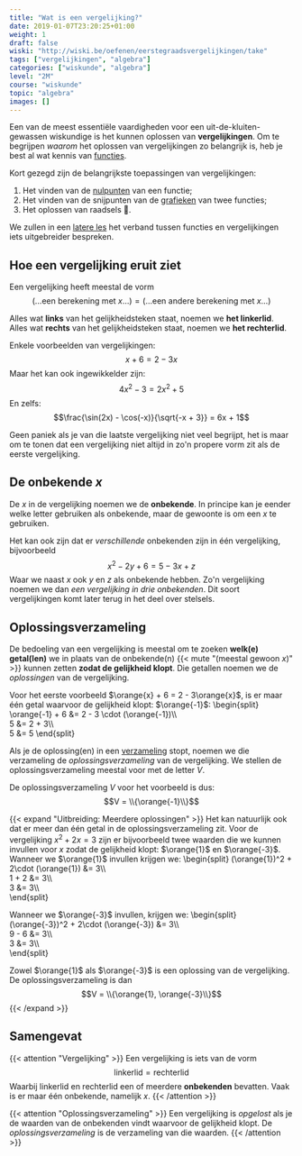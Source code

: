 ```yaml
---
title: "Wat is een vergelijking?"
date: 2019-01-07T23:20:25+01:00
weight: 1
draft: false
wiski: "http://wiski.be/oefenen/eerstegraadsvergelijkingen/take"
tags: ["vergelijkingen", "algebra"]
categories: ["wiskunde", "algebra"]
level: "2M"
course: "wiskunde"
topic: "algebra"
images: []
---
```

Een van de meest essentiële vaardigheden voor een uit-de-kluiten-gewassen wiskundige is het kunnen oplossen van **vergelijkingen**. Om te begrijpen *waarom* het oplossen van vergelijkingen zo belangrijk is, heb je best al wat kennis van [functies](../../functies/).

Kort gezegd zijn de belangrijkste toepassingen van vergelijkingen:

1. Het vinden van de [nulpunten](../../functies/nulpunten) van een functie;
2. Het vinden van de snijpunten van de [grafieken](../../functies/grafiek) van twee functies;
3. Het oplossen van raadsels 🧐.

We zullen in een [latere les](../functies) het verband tussen functies en vergelijkingen iets uitgebreider bespreken.

## Hoe een vergelijking eruit ziet
Een vergelijking heeft meestal de vorm
$$(\ldots \text{een berekening met }x \ldots) = (\ldots \text{een andere berekening met }x \ldots)$$

Alles wat **links** van het gelijkheidsteken staat, noemen we **het linkerlid**. Alles wat **rechts** van het gelijkheidsteken staat, noemen we **het rechterlid**.

Enkele voorbeelden van vergelijkingen:
$$x + 6 = 2 - 3x$$
Maar het kan ook ingewikkelder zijn:
$$4x^2 - 3 = 2x^2 + 5$$
En zelfs:
$$\frac{\sin(2x) - \cos(-x)}{\sqrt{-x + 3}} = 6x + 1$$

Geen paniek als je van die laatste vergelijking niet veel begrijpt, het is maar om te tonen dat een vergelijking niet altijd in zo'n propere vorm zit als de eerste vergelijking.

## De onbekende $x$
De $x$ in de vergelijking noemen we de **onbekende**. In principe kan je eender welke letter gebruiken als onbekende, maar de gewoonte is om een $x$ te gebruiken.

Het kan ook zijn dat er *verschillende* onbekenden zijn in één vergelijking, bijvoorbeeld
$$x^2 - 2y + 6 = 5 - 3x + z$$
Waar we naast $x$ ook $y$ en $z$ als onbekende hebben. Zo'n vergelijking noemen we dan *een vergelijking in drie onbekenden*. Dit soort vergelijkingen komt later terug in het deel over stelsels.

## Oplossingsverzameling
De bedoeling van een vergelijking is meestal om te zoeken **welk(e) getal(len)** we in plaats van de onbekende(n) {{< mute "(meestal gewoon $x$)" >}} kunnen zetten **zodat de gelijkheid klopt**. Die getallen noemen we de *oplossingen* van de vergelijking.

Voor het eerste voorbeeld $\orange{x} + 6 = 2 - 3\orange{x}$, is er maar één getal waarvoor de 
gelijkheid klopt: $\orange{-1}$:
\begin{split}
\orange{-1} + 6 &= 2 - 3 \cdot (\orange{-1})\\\\\
5 &= 2 + 3\\\\\
5 &= 5
\end{split}

Als je de oplossing(en) in een [verzameling](../../verzamelingen) stopt, noemen we die verzameling de *oplossingsverzameling* van de vergelijking. We stellen de oplossingsverzameling meestal voor met de letter $V$.

De oplossingsverzameling $V$ voor het voorbeeld is dus:
$$V = \\{\orange{-1}\\}$$

{{< expand "Uitbreiding: Meerdere oplossingen" >}}
Het kan natuurlijk ook dat er meer dan één getal in de oplossingsverzameling
zit. Voor de vergelijking $x^2 + 2x = 3$ zijn er bijvoorbeeld twee waarden
die we kunnen invullen voor $x$ zodat de gelijkheid klopt: $\orange{1}$ en
$\orange{-3}$. Wanneer we $\orange{1}$ invullen krijgen we:
\begin{split}
    (\orange{1})^2 + 2\cdot (\orange{1}) &= 3\\\\\
    1 + 2 &= 3\\\\\
    3 &= 3\\\\\
\end{split}

Wanneer we $\orange{-3}$ invullen, krijgen we:
\begin{split}
    (\orange{-3})^2 + 2\cdot (\orange{-3}) &= 3\\\\\
    9 - 6 &= 3\\\\\
    3 &= 3\\\\\
\end{split}

Zowel $\orange{1}$ als $\orange{-3}$ is een oplossing van de vergelijking. De
oplossingsverzameling is dan
$$V = \\{\orange{1}, \orange{-3}\\}$$
{{< /expand >}}


## Samengevat
{{< attention "Vergelijking" >}}
Een vergelijking is iets van de vorm
$$\text{linkerlid} = \text{rechterlid}$$
Waarbij $\text{linkerlid}$ en $\text{rechterlid}$ een of meerdere **onbekenden** bevatten. Vaak is er maar één onbekende, namelijk $x$.
{{< /attention >}}

{{< attention "Oplossingsverzameling" >}}
Een vergelijking is *opgelost* als je de waarden van de onbekenden vindt waarvoor de gelijkheid klopt. De *oplossingsverzameling* is de verzameling van die waarden.
{{< /attention >}}
